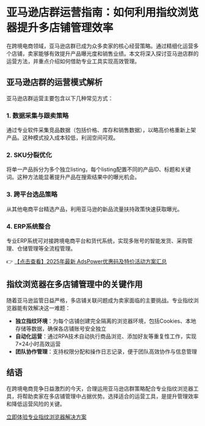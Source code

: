 # 亚马逊店群运营指南：如何利用指纹浏览器提升多店铺管理效率

在跨境电商领域，亚马逊店群已成为众多卖家的核心经营策略。通过精细化运营多个店铺，卖家能够有效提升产品曝光度和销售业绩。本文将深入探讨亚马逊店群的运营方法，并重点介绍如何借助专业工具实现高效管理。

## 亚马逊店群的运营模式解析

亚马逊店群运营主要包含以下几种常见方式：

### 1. 数据采集与跟卖策略
通过专业软件采集竞品数据（包括价格、库存和销售数据），以略高价格重新上架产品。这种模式投入成本较低，利润空间可观。

### 2. SKU分裂优化
将单一产品拆分为多个独立listing，每个listing配置不同的产品ID、标题和关键词。这种方法能显著提升产品在搜索结果中的曝光机会。

### 3. 跨平台选品策略
从其他电商平台精选产品，利用亚马逊的新品流量扶持政策快速获取曝光。

### 4. ERP系统整合
专业ERP系统可对接跨境电商平台和货代系统，实现多账号的智能发货、采购管理、仓储管理等全流程管理。

👉 [【点击查看】2025年最新 AdsPower优惠码及特价活动方案汇总](https://bit.ly/adspower_free)

## 指纹浏览器在多店铺管理中的关键作用

随着亚马逊监管日益严格，多店铺关联问题成为卖家面临的主要挑战。专业指纹浏览器能有效解决这一难题：

- **独立指纹环境**：为每个店铺创建完全隔离的浏览器环境，包括Cookies、本地存储等数据，确保各店铺账号安全独立
- **自动化运营**：通过RPA技术自动执行商品浏览、添加好友等重复性工作，实现7×24小时高效运营
- **团队协作管理**：支持权限分配和操作日志记录，便于团队高效协作与信息管理

## 结语

在跨境电商竞争日益激烈的今天，合理运用亚马逊店群策略配合专业指纹浏览器工具，将帮助卖家在多店铺管理中占据优势。选择适合的运营工具，是提升管理效率和降低运营风险的关键。

[立即体验专业指纹浏览器解决方案](https://bit.ly/adspower_free)